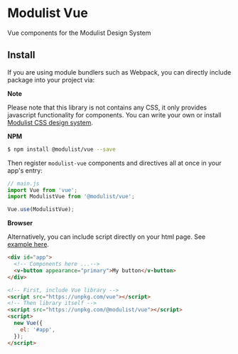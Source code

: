 # Modulist Vue

Vue components for the Modulist Design System

## Install

If you are using module bundlers such as Webpack, you can directly include package into your project via:

**Note**

Please note that this library is not contains any CSS, it only provides javascript functionality for components. You can write your own or install [Modulist CSS design system](https://github.com/simplystack/modulist-css/).

**NPM**
``` bash
$ npm install @modulist/vue --save
```

Then register `modulist-vue` components and directives all at once in your app's entry:

``` js
// main.js
import Vue from 'vue';
import ModulistVue from '@modulist/vue';

Vue.use(ModulistVue);
```

**Browser**

Alternatively, you can include script directly on your html page. See [example here](modulist-vue/examples/browser/index.html).

```html
<div id="app">
  <!-- Components here ...-->
  <v-button appearance="primary">My button</v-button>
</div>

<!-- First, include Vue library -->
<script src="https://unpkg.com/vue"></script>
<!-- Then library itself -->
<script src="https://unpkg.com/@modulist/vue"></script>
<script>
  new Vue({
    el: '#app',
  });
</script>
```
